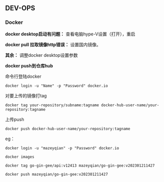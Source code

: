 ## DEV-OPS

### Docker

**docker desktop启动有问题：**
查看电脑hype-V设置（打开），重启

**docker pull 拉取镜像http错误：**
设置国内镜像。

**其余：**
调整docker desktop设置参数

**docker push到仓库hub**

命令行登陆docker

`docker login -u "Name" -p "Password" docker.io`

对要上传的镜像打tag

`docker tag your-repository/subname:tagname docker-hub-user-name/your-repository:tagname`

上传push

`docker push docker-hub-user-name/your-repository:tagname`

eg：

```shell
docker login -u "mazeyqian" -p "Password" docker.io

docker images

docker tag go-gin-gee/api:v12413 mazeyqian/go-gin-gee:v202301211427

docker push mazeyqian/go-gin-gee:v202301211427

```

